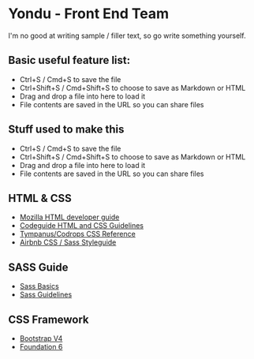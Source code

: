 # Yondu - Front End Team
I'm no good at writing sample / filler text, so go write something yourself.

## Basic useful feature list:

 * Ctrl+S / Cmd+S to save the file
 * Ctrl+Shift+S / Cmd+Shift+S to choose to save as Markdown or HTML
 * Drag and drop a file into here to load it
 * File contents are saved in the URL so you can share files



## Stuff used to make this

 * Ctrl+S / Cmd+S to save the file
 * Ctrl+Shift+S / Cmd+Shift+S to choose to save as Markdown or HTML
 * Drag and drop a file into here to load it
 * File contents are saved in the URL so you can share files

## HTML & CSS

 * [Mozilla HTML developer guide](https://developer.mozilla.org/en-US/docs/Web/Guide/HTML/HTML5)
 * [Codeguide HTML and CSS Guidelines](http://codeguide.co/)
 * [Tympanus/Codrops CSS Reference](https://tympanus.net/codrops/css_reference/)
 * [Airbnb CSS / Sass Styleguide](https://github.com/airbnb/css)


## SASS Guide

 * [Sass Basics](http://sass-lang.com/guide)
 * [Sass Guidelines](https://sass-guidelin.es/)


## CSS Framework 

 * [Bootstrap V4 ](http://getbootstrap.com/)
 * [Foundation 6](https://foundation.zurb.com/sites/docs/)

